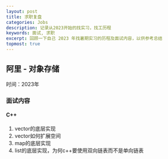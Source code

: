 ```yaml
---
layout: post
title: 求职复盘
categories: Jobs
description: 记录从2023开始的找实习，找工历程
keywords: 面试, 求职
excerpt: 回顾一下自己 2023 年找暑期实习的历程及面试内容，以供参考总结
topmost: true
---
```




<!--more-->
## 阿里 - 对象存储
时间：2023年
### 面试内容
#### C++
1. vector的底层实现
2. vector如何扩展空间
3. map的底层实现
4. list的底层实现，为何c++要使用双向链表而不是单向链表